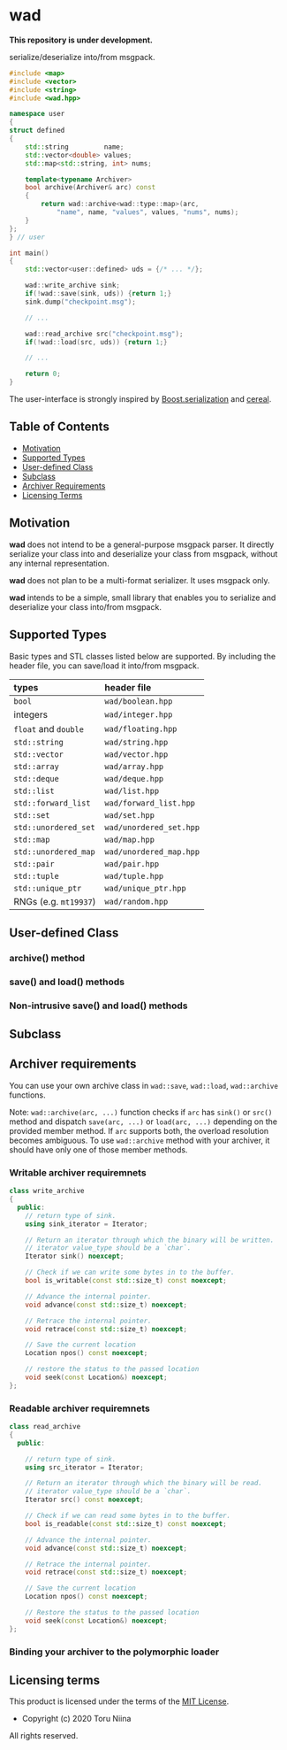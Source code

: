 # wad

**This repository is under development.**

serialize/deserialize into/from msgpack.

```cpp
#include <map>
#include <vector>
#include <string>
#include <wad.hpp>

namespace user
{
struct defined
{
    std::string         name;
    std::vector<double> values;
    std::map<std::string, int> nums;

    template<typename Archiver>
    bool archive(Archiver& arc) const
    {
        return wad::archive<wad::type::map>(arc,
            "name", name, "values", values, "nums", nums);
    }
};
} // user

int main()
{
    std::vector<user::defined> uds = {/* ... */};

    wad::write_archive sink;
    if(!wad::save(sink, uds)) {return 1;}
    sink.dump("checkpoint.msg");

    // ...

    wad::read_archive src("checkpoint.msg");
    if(!wad::load(src, uds)) {return 1;}

    // ...

    return 0;
}
```

The user-interface is strongly inspired by
[Boost.serialization](http://www.boost.org/doc/libs/release/libs/serialization/doc/index.html)
and [cereal](https://uscilab.github.io/cereal/).

## Table of Contents

- [Motivation](#motivation)
- [Supported Types](#supported-types)
- [User-defined Class](#user-defined-class)
- [Subclass](#subclass)
- [Archiver Requirements](#archiver-requirements)
- [Licensing Terms](#licensing-terms)

## Motivation

**wad** does not intend to be a general-purpose msgpack parser. It directly
serialize your class into and deserialize your class from msgpack, without
any internal representation.

**wad** does not plan to be a multi-format serializer. It uses msgpack only.

**wad** intends to be a simple, small library that enables you to serialize and
deserialize your class into/from msgpack.

## Supported Types

Basic types and STL classes listed below are supported. By including the header
file, you can save/load it into/from msgpack.

| types                 | header file             |
|:----------------------|:------------------------|
| `bool`                | `wad/boolean.hpp`       |
| integers              | `wad/integer.hpp`       |
| `float` and `double`  | `wad/floating.hpp`      |
| `std::string`         | `wad/string.hpp`        |
| `std::vector`         | `wad/vector.hpp`        |
| `std::array`          | `wad/array.hpp`         |
| `std::deque`          | `wad/deque.hpp`         |
| `std::list`           | `wad/list.hpp`          |
| `std::forward_list`   | `wad/forward_list.hpp`  |
| `std::set`            | `wad/set.hpp`           |
| `std::unordered_set`  | `wad/unordered_set.hpp` |
| `std::map`            | `wad/map.hpp`           |
| `std::unordered_map`  | `wad/unordered_map.hpp` |
| `std::pair`           | `wad/pair.hpp`          |
| `std::tuple`          | `wad/tuple.hpp`         |
| `std::unique_ptr`     | `wad/unique_ptr.hpp`    |
| RNGs (e.g. `mt19937`) | `wad/random.hpp`        |

## User-defined Class

### archive() method

### save() and load() methods

### Non-intrusive save() and load() methods

## Subclass

## Archiver requirements

You can use your own archive class in `wad::save`, `wad::load`, `wad::archive`
functions.

Note: `wad::archive(arc, ...)` function checks if `arc` has `sink()` or `src()`
method and dispatch `save(arc, ...)` or `load(arc, ...)` depending on the
provided member method. If `arc` supports both, the overload resolution becomes
ambiguous. To use `wad::archive` method with your archiver, it should have only
one of those member methods.

### Writable archiver requiremnets

```cpp
class write_archive
{
  public:
    // return type of sink.
    using sink_iterator = Iterator;

    // Return an iterator through which the binary will be written.
    // iterator value_type should be a `char`.
    Iterator sink() noexcept;

    // Check if we can write some bytes in to the buffer.
    bool is_writable(const std::size_t) const noexcept;

    // Advance the internal pointer.
    void advance(const std::size_t) noexcept;

    // Retrace the internal pointer.
    void retrace(const std::size_t) noexcept;

    // Save the current location
    Location npos() const noexcept;

    // restore the status to the passed location
    void seek(const Location&) noexcept;
};
```

### Readable archiver requiremnets

```cpp
class read_archive
{
  public:

    // return type of sink.
    using src_iterator = Iterator;

    // Return an iterator through which the binary will be read.
    // iterator value_type should be a `char`.
    Iterator src() const noexcept;

    // Check if we can read some bytes in to the buffer.
    bool is_readable(const std::size_t) const noexcept;

    // Advance the internal pointer.
    void advance(const std::size_t) noexcept;

    // Retrace the internal pointer.
    void retrace(const std::size_t) noexcept;

    // Save the current location
    Location npos() const noexcept;

    // Restore the status to the passed location
    void seek(const Location&) noexcept;
};
```

### Binding your archiver to the polymorphic loader

## Licensing terms

This product is licensed under the terms of the [MIT License](LICENSE).

- Copyright (c) 2020 Toru Niina

All rights reserved.

